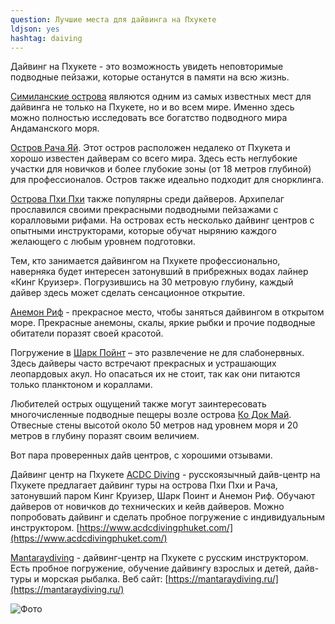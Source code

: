 ```yaml
---
question: Лучшие места для дайвинга на Пхукете
ldjson: yes
hashtag: daiving
---
```


Дайвинг на Пхукете - это возможность увидеть неповторимые подводные пейзажи, которые останутся в памяти на всю жизнь.

[Симиланские острова](https://goo.gl/maps/1aXN5SibnM9Dng8u5) являются одним из самых известных мест для дайвинга не только на Пхукете, но и во всем мире. Именно здесь можно полностью исследовать все богатство подводного мира Андаманского моря.

[Остров Рача Яй](https://goo.gl/maps/a3qEbnnNYfXYr5CJ9). Этот остров расположен недалеко от Пхукета и хорошо известен дайверам со всего мира. Здесь есть неглубокие участки для новичков и более глубокие зоны (от 18 метров глубиной) для профессионалов. Остров также идеально подходит для снорклинга.

[Острова Пхи Пхи](https://goo.gl/maps/csXFBoCzZEwEvrx7A) также популярны среди дайверов. Архипелаг прославился своими прекрасными подводными пейзажами с коралловыми рифами. На островах есть несколько дайвинг центров с опытными инструкторами, которые обучат нырянию каждого желающего с любым уровнем подготовки.

Тем, кто занимается дайвингом на Пхукете профессионально, наверняка будет интересен затонувший в прибрежных водах лайнер «Кинг Круизер». Погрузившись на 30 метровую глубину, каждый дайвер здесь может сделать сенсационное открытие. 

[Анемон Риф](https://goo.gl/maps/DNFh5gEtGv7WDawY6) - прекрасное место, чтобы заняться дайвингом в открытом море. Прекрасные анемоны, скалы, яркие рыбки и прочие подводные обитатели поразят своей красотой. 

Погружение в [Шарк Пойнт](https://goo.gl/maps/VTs8WtWqiuqK51TN8) – это развлечение не для слабонервных. Здесь дайверы часто встречают прекрасных и устрашающих леопардовых акул. Но опасаться их не стоит, так как они питаются только планктоном и кораллами. 

Любителей острых ощущений также могут заинтересовать многочисленные подводные пещеры возле острова [Ко Док Май](https://goo.gl/maps/zaXV2AF4vCNvbSo28). Отвесные стены высотой около 50 метров над уровнем моря и 20 метров в глубину поразят своим величием.

Вот пара проверенных дайв центров, с хорошими отзывами.

Дайвинг центр на Пхукете [ACDC Diving](https://goo.gl/maps/r39o4EzRNvzhebas9) - русскоязычный дайв-центр на Пхукете предлагает дайвинг туры на острова Пхи Пхи и Рача, затонувший паром Кинг Круизер, Шарк Поинт и Анемон Риф. Обучают дайверов от новичков до технических и кейв дайверов. Можно попробовать дайвинг и сделать пробное погружение с индивидуальным инструктором. [https://www.acdcdivingphuket.com/](https://www.acdcdivingphuket.com/)

[Mantaraydiving](https://goo.gl/maps/xAbnxAe1jBpagVRM6) - дайвинг-центр на Пхукете с  русским инструктором. Есть пробное погружение, обучение дайвингу взрослых и детей, дайв-туры и морская рыбалка. Веб сайт: [https://mantaraydiving.ru/](https://mantaraydiving.ru/)

![Фото](https://phuketfaq.ru/assets/images/daiving.jpeg)
